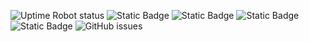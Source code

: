 ![Uptime Robot status](https://img.shields.io/uptimerobot/status/m795276181-ea44caeb6a6db48fdc262ac6?label=website) ![Static Badge](https://img.shields.io/badge/blacklists-58-000000) ![Static Badge](https://img.shields.io/badge/blacklisted-3299175-cc0000) ![Static Badge](https://img.shields.io/badge/whitelisted-2252-00CC00) ![Static Badge](https://img.shields.io/badge/streaming_blacklist-17-000000) ![GitHub issues](https://img.shields.io/github/issues/fabriziosalmi/blacklists)
